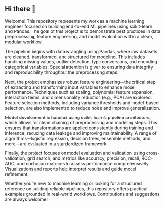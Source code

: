 ## Hi there 👋

Welcome! This repository represents my work as a machine learning engineer focused on building end-to-end ML pipelines using scikit-learn and Pandas. The goal of this project is to demonstrate best practices in data preprocessing, feature engineering, and model evaluation within a clean, modular workflow.

The pipeline begins with data wrangling using Pandas, where raw datasets are cleaned, transformed, and structured for modeling. This includes handling missing values, outlier detection, type conversions, and encoding categorical variables. Special attention is given to ensuring data integrity and reproducibility throughout the preprocessing steps.

Next, the project emphasizes robust feature engineering—the critical step of extracting and transforming input variables to enhance model performance. Techniques such as scaling, polynomial feature expansion, interaction terms, and dimensionality reduction (e.g., PCA) are explored. Feature selection methods, including variance thresholds and model-based selection, are also implemented to reduce noise and improve generalization.

Model development is handled using scikit-learn’s pipeline architecture, which allows for clean chaining of preprocessing and modeling steps. This ensures that transformations are applied consistently during training and inference, reducing data leakage and improving maintainability. A range of algorithms—logistic regression, decision trees, ensemble methods, and more—are evaluated in a standardized framework.

Finally, the project focuses on model evaluation and validation, using cross-validation, grid search, and metrics like accuracy, precision, recall, ROC-AUC, and confusion matrices to assess performance comprehensively. Visualizations and reports help interpret results and guide model refinement.

Whether you're new to machine learning or looking for a structured reference on building reliable pipelines, this repository offers practical examples grounded in real-world workflows. Contributions and suggestions are always welcome!
